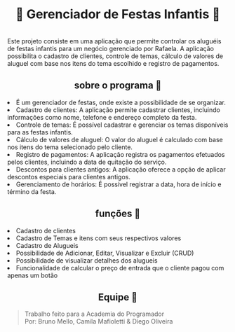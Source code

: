 
<body>
<h1 align = "center"> 🎉 Gerenciador de Festas Infantis 🎉 </h1>
<br>
  Este projeto consiste em uma aplicação que permite controlar os aluguéis de festas infantis para um 
  negócio gerenciado por Rafaela. A aplicação possibilita o cadastro de clientes, controle de temas, 
  cálculo de valores de aluguel com base nos itens do tema escolhido e registro de pagamentos.

<h2 align="center">sobre o programa 💬</h2>

<li>
 <b></b>É um gerenciador de festas, onde existe a possibilidade de se organizar. </li>
<li>
<b>️</b>Cadastro de clientes: A aplicação permite cadastrar clientes, incluindo informações como nome, telefone e endereço completo da festa.
</li>
<li>
<b></b> Controle de temas: É possível cadastrar e gerenciar os temas disponíveis para as festas infantis.
<li>
<b></b>Cálculo de valores de aluguel: O valor do aluguel é calculado com base nos itens do tema selecionado pelo cliente.
<li>
<b></b>Registro de pagamentos: A aplicação registra os pagamentos efetuados pelos clientes, incluindo a data de quitação do serviço.
<li>
<b></b>Descontos para clientes antigos: A aplicação oferece a opção de aplicar descontos especiais para clientes antigos.
<li>
<b></b> Gerenciamento de horários: É possível registrar a data, hora de início e término da festa.

<h2 align="center"> ️funções 💬  </h2>
<p>

</div>
<div>
<p align="left">
<li>Cadastro de clientes</li>
<li>Cadastro de Temas e itens com seus respectivos valores</li>
<li>Cadastro de Alugueis</li>
<li>Possibilidade de Adicionar, Editar, Visualizar e Excluir (CRUD)</li>
<li>Possibilidade de visualizar detalhes dos alugueis</li>
<li>Funcionalidade de calcular o preço de entrada que o cliente pagou com apenas um botão</li>

<h2 align="center">Equipe 💬</h2>
  
> Trabalho feito para a Academia do Programador <br>
> Por: Bruno Mello, Camila Mafioletti & Diego Oliveira <br>
  
</body>

